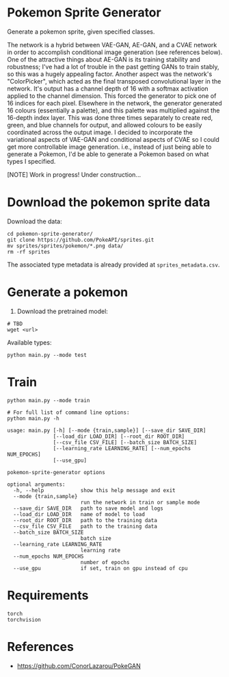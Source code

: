 # Pokemon Sprite Generator

Generate a pokemon sprite, given specified classes.

The network is a hybrid between VAE-GAN, AE-GAN, and a CVAE network in order to accomplish conditional image generation (see references below). One of the attractive things about AE-GAN is its training stability and robustness; I've had a lot of trouble in the past getting GANs to train stably, so this was a hugely appealing factor. Another aspect was the network's "ColorPicker", which acted as the final transposed convolutional layer in the network. It's output has a channel depth of 16 with a softmax activation applied to the channel dimension. This forced the generator to pick one of 16 indices for each pixel. Elsewhere in the network, the generator generated 16 colours (essentially a palette), and this palette was multiplied against the 16-depth index layer. This was done three times separately to create red, green, and blue channels for output, and allowed colours to be easily coordinated across the output image. I decided to incorporate the variational aspects of VAE-GAN and conditional aspects of CVAE so I could get more controllable image generation. i.e., instead of just being able to generate a Pokemon, I'd be able to generate a Pokemon based on what types I specified.

[NOTE] Work in progress! Under construction...

# Download the pokemon sprite data

Download the data:
```
cd pokemon-sprite-generator/
git clone https://github.com/PokeAPI/sprites.git
mv sprites/sprites/pokemon/*.png data/
rm -rf sprites
```

The associated type metadata is already provided at `sprites_metadata.csv`.

# Generate a pokemon

1. Download the pretrained model:
```
# TBD
wget <url>
```
Available types: 
```
python main.py --mode test 
```

# Train 

```
python main.py --mode train

# For full list of command line options:
python main.py -h 

usage: main.py [-h] [--mode {train,sample}] [--save_dir SAVE_DIR]
               [--load_dir LOAD_DIR] [--root_dir ROOT_DIR]
               [--csv_file CSV_FILE] [--batch_size BATCH_SIZE]
               [--learning_rate LEARNING_RATE] [--num_epochs NUM_EPOCHS]
               [--use_gpu]

pokemon-sprite-generator options

optional arguments:
  -h, --help            show this help message and exit
  --mode {train,sample}
                        run the network in train or sample mode
  --save_dir SAVE_DIR   path to save model and logs
  --load_dir LOAD_DIR   name of model to load
  --root_dir ROOT_DIR   path to the training data
  --csv_file CSV_FILE   path to the training data
  --batch_size BATCH_SIZE
                        batch size
  --learning_rate LEARNING_RATE
                        learning rate
  --num_epochs NUM_EPOCHS
                        number of epochs
  --use_gpu             if set, train on gpu instead of cpu
```

# Requirements
```
torch 
torchvision

```
# References

- https://github.com/ConorLazarou/PokeGAN